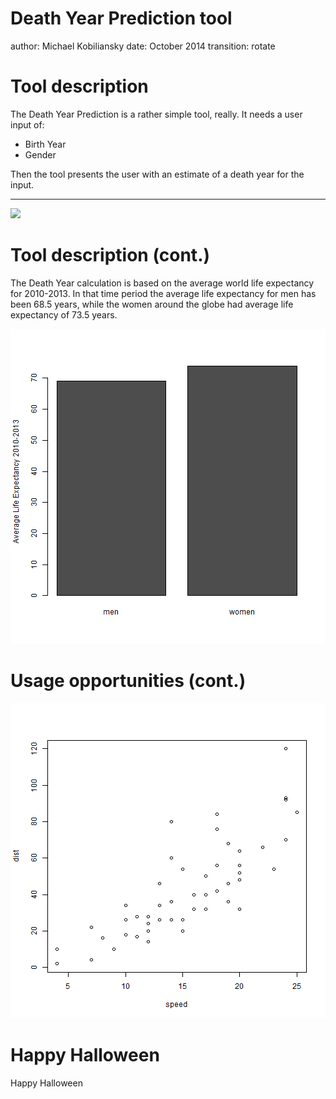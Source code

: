 Death Year Prediction tool
========================================================
author: Michael Kobiliansky
date: October 2014
transition: rotate

Tool description
========================================================

The Death Year Prediction is a rather simple tool, really.
It needs a user input of:

- Birth Year
- Gender

Then the tool presents the user with an estimate of a death year for the input.

***

<img src="https://raw.githubusercontent.com/mishakob/project3/master/ToolCapture.PNG">

Tool description (cont.)
========================================================

The Death Year calculation is based on the average world life expectancy for 2010-2013.
In that time period the average life expectancy for men has been 68.5 years, while the women around the globe had average life expectancy of 73.5 years.

![plot of chunk unnamed-chunk-1](Project3-figure/unnamed-chunk-1-1.png) 

Usage opportunities (cont.)
========================================================

![plot of chunk unnamed-chunk-2](Project3-figure/unnamed-chunk-2-1.png) 

Happy Halloween
========================================================

Happy Halloween
